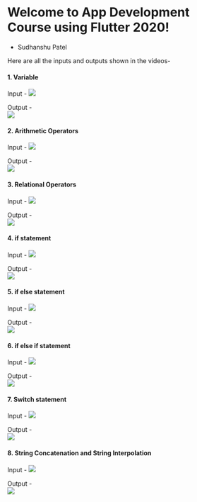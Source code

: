 # Welcome to App Development Course using Flutter 2020!
- Sudhanshu Patel

Here are all the inputs and outputs shown in the videos-

<H4>1. Variable</H4>
Input - 
<img src = "https://github.com/sudhanshu-patel/App-Development/blob/main/variabble_input.PNG?raw=true">

Output - <br>
<img src = "https://github.com/sudhanshu-patel/App-Development/blob/main/variabble_output.PNG?raw=true">
<br>
<H4>2. Arithmetic Operators</H4>
Input - 
<img src = "https://github.com/sudhanshu-patel/App-Development/blob/main/arithhmetiic_input.PNG?raw=true">

Output - <br>
<img src = "https://github.com/sudhanshu-patel/App-Development/blob/main/arithhmetiic_output.PNG?raw=true">
<br>
<H4>3. Relational Operators</H4>
Input - 
<img src = "https://github.com/sudhanshu-patel/App-Development/blob/main/relational_input.PNG?raw=true">

Output - <br>
<img src = "https://github.com/sudhanshu-patel/App-Development/blob/main/relational_output.PNG?raw=true">
<br>
<H4>4. if statement</H4>
Input - 
<img src = "https://github.com/sudhanshu-patel/App-Development/blob/main/if_in.PNG?raw=true">

Output - <br>
<img src = "https://github.com/sudhanshu-patel/App-Development/blob/main/if_out.PNG?raw=true">
<br>
<H4>5. if else statement</H4>
Input - 
<img src = "https://github.com/sudhanshu-patel/App-Development/blob/main/ifelse_in.PNG?raw=true">
 
Output - <br>
<img src = "https://github.com/sudhanshu-patel/App-Development/blob/main/ifelse_out.PNG?raw=true">
<br>
<H4>6. if else if statement</H4>
Input - 
<img src = "https://github.com/sudhanshu-patel/App-Development/blob/main/ifelseif_in.PNG?raw=true">

Output - <br>
<img src = "https://github.com/sudhanshu-patel/App-Development/blob/main/ifelseif_out.PNG?raw=true">
<br>
<H4>7. Switch statement</H4>
Input - 
<img src = "https://github.com/sudhanshu-patel/App-Development/blob/main/switch_input.PNG?raw=true">

Output - <br>
<img src = "https://github.com/sudhanshu-patel/App-Development/blob/main/switch_output.PNG?raw=true">
<br>
<H4>8. String Concatenation and String Interpolation</H4>
Input -
<img src = "https://github.com/sudhanshu-patel/App-Development/blob/main/concatenat_input.PNG?raw=true">

Output - <br>
<img src = "https://github.com/sudhanshu-patel/App-Development/blob/main/concatenate_output.PNG?raw=true">
<br>
